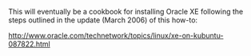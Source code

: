 This will eventually be a cookbook for installing Oracle XE
following the steps outlined in the update (March 2006) of this how-to:

http://www.oracle.com/technetwork/topics/linux/xe-on-kubuntu-087822.html 